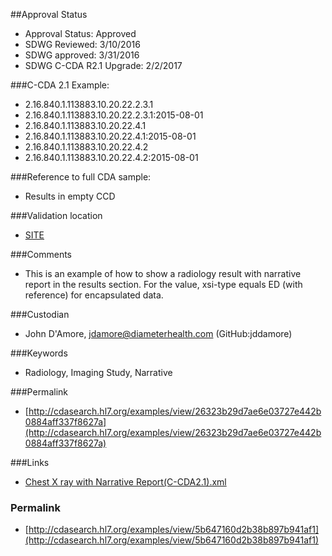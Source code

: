 ##Approval Status 

* Approval Status: Approved
* SDWG Reviewed: 3/10/2016
* SDWG approved: 3/31/2016
* SDWG C-CDA R2.1 Upgrade: 2/2/2017

###C-CDA 2.1 Example: 


* 2.16.840.1.113883.10.20.22.2.3.1
* 2.16.840.1.113883.10.20.22.2.3.1:2015-08-01
* 2.16.840.1.113883.10.20.22.4.1
* 2.16.840.1.113883.10.20.22.4.1:2015-08-01
* 2.16.840.1.113883.10.20.22.4.2
* 2.16.840.1.113883.10.20.22.4.2:2015-08-01

###Reference to full CDA sample:
* Results in empty CCD



###Validation location

* [SITE](https://sitenv.org/sandbox-ccda/ccda-validator)



###Comments

* This is an example of how to show a radiology result with narrative report in the results section. For the value, xsi-type equals ED (with reference) for encapsulated data.

###Custodian

* John D'Amore, jdamore@diameterhealth.com (GitHub:jddamore)

###Keywords

* Radiology, Imaging Study, Narrative

###Permalink 

* [http://cdasearch.hl7.org/examples/view/26323b29d7ae6e03727e442b0884aff337f8627a](http://cdasearch.hl7.org/examples/view/26323b29d7ae6e03727e442b0884aff337f8627a)

###Links 

* [Chest X ray with Narrative Report(C-CDA2.1).xml](https://github.com/HL7/C-CDA-Examples/tree/master/Results/Results%20Radiology%20with%20Image%20Narrative/Chest%20X%20ray%20with%20Narrative%20Report%28C-CDA2.1%29.xml)


### Permalink 

* [http://cdasearch.hl7.org/examples/view/5b647160d2b38b897b941af1](http://cdasearch.hl7.org/examples/view/5b647160d2b38b897b941af1)